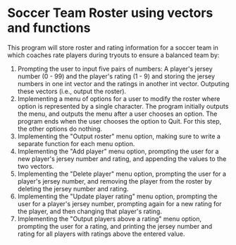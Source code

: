# Soccer Team Roster using vectors and functions

This program will store roster and rating information for a soccer team in which coaches rate players during tryouts to ensure a balanced team by:
1. Prompting the user to input five pairs of numbers: A player's jersey number (0 - 99) and the player's rating (1 - 9) and storing the jersey numbers in one int vector and the ratings in another int vector. Outputing these vectors (i.e., output the roster).
2. Implementing a menu of options for a user to modify the roster where option is represented by a single character. The program initially outputs the menu, and outputs the menu after a user chooses an option. The program ends when the user chooses the option to Quit. For this step, the other options do nothing.
3. Implementing the "Output roster" menu option, making sure to write a separate function for each menu option.
4. Implementing the "Add player" menu option, prompting the user for a new player's jersey number and rating, and appending the values to the two vectors.
5. Implementing the "Delete player" menu option, prompting the user for a player's jersey number, and removing the player from the roster by deleting the jersey number and rating.
6. Implementing the "Update player rating" menu option, prompting the user for a player's jersey number, prompting again for a new rating for the player, and then changing that player's rating.
7. Implementing the "Output players above a rating" menu option, prompting the user for a rating, and printing the jersey number and rating for all players with ratings above the entered value.
